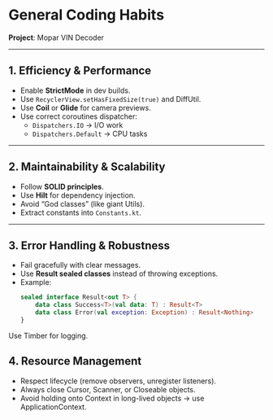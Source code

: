 # General Coding Habits

**Project**: Mopar VIN Decoder

---

## 1. Efficiency & Performance

- Enable **StrictMode** in dev builds.
- Use `RecyclerView.setHasFixedSize(true)` and DiffUtil.
- Use **Coil** or **Glide** for camera previews.
- Use correct coroutines dispatcher:
    - `Dispatchers.IO` → I/O work
    - `Dispatchers.Default` → CPU tasks

---

## 2. Maintainability & Scalability

- Follow **SOLID principles**.
- Use **Hilt** for dependency injection.
- Avoid “God classes” (like giant Utils).
- Extract constants into `Constants.kt`.

---

## 3. Error Handling & Robustness

- Fail gracefully with clear messages.
- Use **Result sealed classes** instead of throwing exceptions.
- Example:
  ```kotlin
  sealed interface Result<out T> {
      data class Success<T>(val data: T) : Result<T>
      data class Error(val exception: Exception) : Result<Nothing>
  }
Use Timber for logging.

## 4. Resource Management
 - Respect lifecycle (remove observers, unregister listeners).
 - Always close Cursor, Scanner, or Closeable objects.
 - Avoid holding onto Context in long-lived objects → use ApplicationContext.

